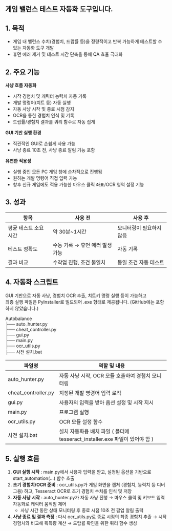 ## 게임 밸런스 테스트 자동화 도구입니다.

## 1. 목적
* 게임 내 밸런스 수치(경험치, 드랍률 등)을 정량적이고 반복 가능하게 테스트할 수 있는 자동화 도구 개발
* 휴먼 에러 제거 및 테스트 시간 단축을 통해 QA 효율 극대화

## 2. 주요 기능
**사냥 흐름 자동화**
* 시작 경험치 및 캐릭터 능력치 자동 기록
* 개발 명령어(치트 등) 자동 실행
* 자동 사냥 시작 및 종료 시점 감지
* OCR을 통한 경험치 인식 및 기록
* 드랍률/경험치 결과를 쿼리 함수로 자동 집계

**GUI 기반 실행 환경**  
* 직관적인 GUI로 손쉽게 사용 가능
* 사냥 종료 10초 전, 사냥 종료 알림 기능 포함

**유연한 적용성**
* 실행 중인 모든 PC 게임 창에 순차적으로 진행됨
* 원하는 개발 명령어 직접 입력 가능
* 향후 신규 게임에도 적용 가능한 마우스 클릭 좌표/OCR 영역 설정 기능

## 3. 성과
|항목|사용 전|사용 후|
|---|---|---|
|평균 테스트 소요 시간|약 30분~1시간|모니터링이 필요하지 않음|
|테스트 정확도	|수동 기록 → 휴먼 에러 발생 가능|자동 기록|
|결과 비교	|수작업 진행, 조건 불일치	|동일 조건 자동 테스트|


## 4. 자동화 스크립트

GUI 기반으로 자동 사냥, 경험치 OCR 추출, 치트키 명령 실행 등이 가능하고  
최종 실행 파일은 PyInstaller로 빌드되어 .exe 형태로 제공됩니다. (GitHub에는 포함하지 않았습니다.)    
  
Autobalance     
├── auto_hunter.py   
├── cheat_controller.py   
├── gui.py   
├── main.py   
├── ocr_utils.py  
├── 사전 설치.bat    

| 파일명 | 역할 및 내용 |
| ------ | ------ |
|auto_hunter.py|자동 사냥 시작, OCR 모듈 호출하여 경험치 모니터링|
|cheat_controller.py|지정된 개발 명령어 입력 로직|
|gui.py|사용자의 입력을 받아 옵션 설정 및 시작 지시|
|main.py|프로그램 실행|
|ocr_utils.py|OCR 모듈 설정 함수|
|사전 설치.bat|설치 자동화용 배치 파일 ( 폴더에 tesseract_installer.exe 파일이 있어야 함 )|

## 5. 실행 흐름

1. **GUI 실행 시작** : main.py에서 사용자 입력을 받고, 설정된 옵션을 기반으로 start_automation(...) 함수 호출
2. **초기 경험치/OCR 준비** : ocr_utils.py가 게임 화면을 캡처 (경험치, 능력치 등 디버그용) 하고, Tesseract OCR로 초기 경험치 수치를 인식 및 저장
3. **자동 사냥 시작** : auto_hunter.py가 자동 사냥 진행 → 마우스 클릭 및 키보드 입력 자동화로 캐릭터 움직임 제어
   * 사냥 시간 동안 상태 모니터링 후 종료 시점 10초 전 팝업 알림 출력
4. **사냥 종료 및 결과 측정** : 다시 ocr_utils.py로 종료 시점의 최종 경험치 추출 → 시작 경험치와 비교해 획득량 계산 → 드랍률 확인을 위한 쿼리 함수 생성






